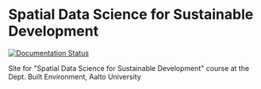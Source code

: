 # Spatial Data Science for Sustainable Development

[![Documentation Status](https://readthedocs.org/projects/sustainability-gis/badge/?version=latest)](https://sustainability-gis.readthedocs.io/en/latest/?badge=latest)
      
Site for "Spatial Data Science for Sustainable Development" course at the Dept. Built Environment, Aalto University
